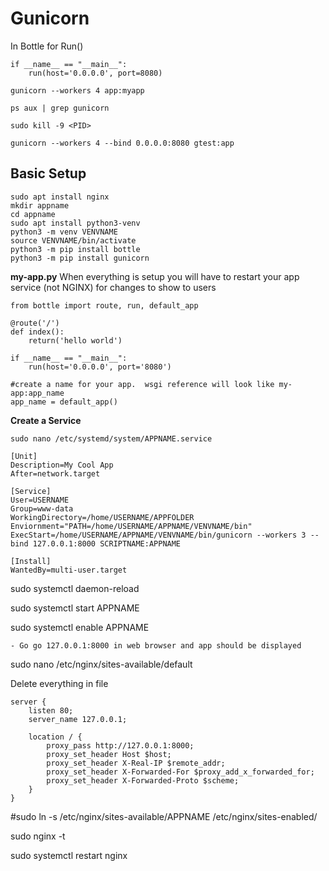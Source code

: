 # Gunicorn

In Bottle for Run()
```
if __name__ == "__main__":
    run(host='0.0.0.0', port=8080)
```

```
gunicorn --workers 4 app:myapp
```

```
ps aux | grep gunicorn
```

```
sudo kill -9 <PID>
```


```
gunicorn --workers 4 --bind 0.0.0.0:8080 gtest:app
```

## Basic Setup
```
sudo apt install nginx
mkdir appname
cd appname
sudo apt install python3-venv
python3 -m venv VENVNAME
source VENVNAME/bin/activate
python3 -m pip install bottle
python3 -m pip install gunicorn
```
**my-app.py**
When everything is setup you will have to restart your app service (not NGINX) for changes to show to users
```
from bottle import route, run, default_app

@route('/')
def index():
    return('hello world')

if __name__ == "__main__":
    run(host='0.0.0.0', port='8080')

#create a name for your app.  wsgi reference will look like my-app:app_name
app_name = default_app() 

```


**Create a Service**
```
sudo nano /etc/systemd/system/APPNAME.service
```
```
[Unit]
Description=My Cool App
After=network.target

[Service]
User=USERNAME
Group=www-data
WorkingDirectory=/home/USERNAME/APPFOLDER
Enviornment="PATH=/home/USERNAME/APPNAME/VENVNAME/bin"
ExecStart=/home/USERNAME/APPNAME/VENVNAME/bin/gunicorn --workers 3 --bind 127.0.0.1:8000 SCRIPTNAME:APPNAME

[Install]
WantedBy=multi-user.target
```

sudo systemctl daemon-reload

sudo systemctl start APPNAME

sudo systemctl enable APPNAME

    - Go go 127.0.0.1:8000 in web browser and app should be displayed

sudo nano /etc/nginx/sites-available/default

Delete everything in file

```
server {
    listen 80;
    server_name 127.0.0.1;

    location / {
        proxy_pass http://127.0.0.1:8000;
        proxy_set_header Host $host;
        proxy_set_header X-Real-IP $remote_addr;
        proxy_set_header X-Forwarded-For $proxy_add_x_forwarded_for;
        proxy_set_header X-Forwarded-Proto $scheme;
    }
}
```

#sudo ln -s /etc/nginx/sites-available/APPNAME /etc/nginx/sites-enabled/

sudo nginx -t

sudo systemctl restart nginx
